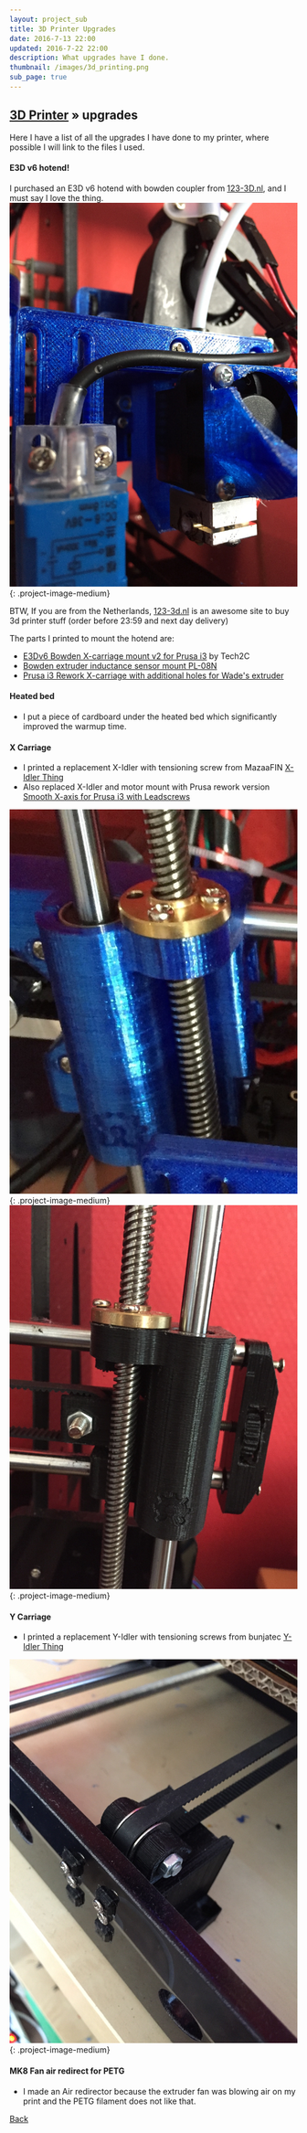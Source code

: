 ```yaml
---
layout: project_sub
title: 3D Printer Upgrades
date: 2016-7-13 22:00
updated: 2016-7-22 22:00
description: What upgrades have I done.
thumbnail: /images/3d_printing.png
sub_page: true
---
```

## [3D Printer](3d_printer.html) &raquo; upgrades

Here I have a list of all the upgrades I have done to my printer, where possible I will link to the files I used.

#### E3D v6 hotend!

I purchased an E3D v6 hotend with bowden coupler from [123-3D.nl](https://www.123-3d.nl/E3D-v6-hotend-complete-kit-1-75-mm-thermistor-bowden-uitbreiding-origineel-i1771-t378.html), and I must say I love the thing.
![E3D hotend](upgrades/e3d_hotend.jpg){: .project-image-medium}

BTW, If you are from the Netherlands, [123-3d.nl](https://123-3d.nl) is an awesome site to buy 3d printer stuff (order before 23:59 and next day delivery)

The parts I printed to mount the hotend are:

* [E3Dv6 Bowden X-carriage mount v2 for Prusa i3](http://www.thingiverse.com/thing:1632847) by Tech2C
* [Bowden extruder inductance sensor mount PL-08N](http://www.thingiverse.com/thing:1672521)
* [Prusa i3 Rework X-carriage with additional holes for Wade's extruder](http://www.thingiverse.com/thing:586636)

#### Heated bed

* I put a piece of cardboard under the heated bed which significantly improved the warmup time.

#### X Carriage

* I printed a replacement X-Idler with tensioning screw from MazaaFIN [X-Idler Thing](http://www.thingiverse.com/thing:1103976)
* Also replaced X-Idler and motor mount with Prusa rework version [Smooth X-axis for Prusa i3 with Leadscrews](http://www.thingiverse.com/thing:1103976)

![X-Idler](upgrades/x_motor_mount.jpg){: .project-image-medium}
![X-Idler](upgrades/x_idler.jpg){: .project-image-medium}

#### Y Carriage

* I printed a replacement Y-Idler with tensioning screws from bunjatec [Y-Idler Thing](http://www.thingiverse.com/thing:1298757)

![Corner piece](upgrades/y_idler.jpg){: .project-image-medium}

#### MK8 Fan air redirect for PETG

* I made an Air redirector because the extruder fan was blowing air on my print and the PETG filament does not like that.


[Back](3d_printer.html)

